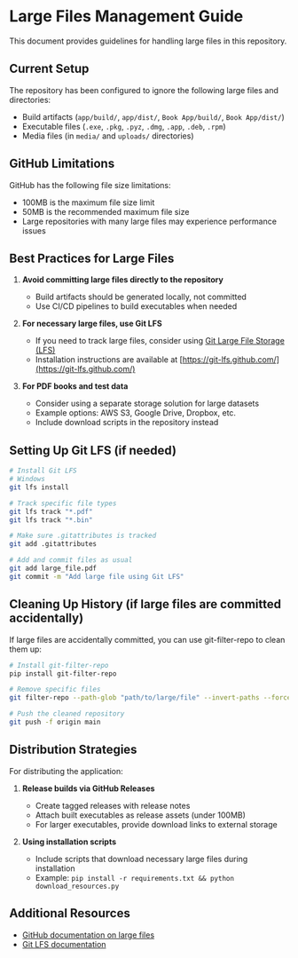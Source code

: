 # Large Files Management Guide

This document provides guidelines for handling large files in this repository.

## Current Setup

The repository has been configured to ignore the following large files and directories:

- Build artifacts (`app/build/`, `app/dist/`, `Book App/build/`, `Book App/dist/`)
- Executable files (`.exe`, `.pkg`, `.pyz`, `.dmg`, `.app`, `.deb`, `.rpm`)
- Media files (in `media/` and `uploads/` directories)

## GitHub Limitations

GitHub has the following file size limitations:
- 100MB is the maximum file size limit
- 50MB is the recommended maximum file size
- Large repositories with many large files may experience performance issues

## Best Practices for Large Files

1. **Avoid committing large files directly to the repository**
   - Build artifacts should be generated locally, not committed
   - Use CI/CD pipelines to build executables when needed

2. **For necessary large files, use Git LFS**
   - If you need to track large files, consider using [Git Large File Storage (LFS)](https://git-lfs.github.com/)
   - Installation instructions are available at [https://git-lfs.github.com/](https://git-lfs.github.com/)

3. **For PDF books and test data**
   - Consider using a separate storage solution for large datasets
   - Example options: AWS S3, Google Drive, Dropbox, etc.
   - Include download scripts in the repository instead

## Setting Up Git LFS (if needed)

```bash
# Install Git LFS
# Windows
git lfs install

# Track specific file types
git lfs track "*.pdf"
git lfs track "*.bin"

# Make sure .gitattributes is tracked
git add .gitattributes

# Add and commit files as usual
git add large_file.pdf
git commit -m "Add large file using Git LFS"
```

## Cleaning Up History (if large files are committed accidentally)

If large files are accidentally committed, you can use git-filter-repo to clean them up:

```bash
# Install git-filter-repo
pip install git-filter-repo

# Remove specific files
git filter-repo --path-glob "path/to/large/file" --invert-paths --force

# Push the cleaned repository
git push -f origin main
```

## Distribution Strategies

For distributing the application:

1. **Release builds via GitHub Releases**
   - Create tagged releases with release notes
   - Attach built executables as release assets (under 100MB)
   - For larger executables, provide download links to external storage

2. **Using installation scripts**
   - Include scripts that download necessary large files during installation
   - Example: `pip install -r requirements.txt && python download_resources.py`

## Additional Resources

- [GitHub documentation on large files](https://docs.github.com/en/repositories/working-with-files/managing-large-files)
- [Git LFS documentation](https://git-lfs.github.com/spec/)
